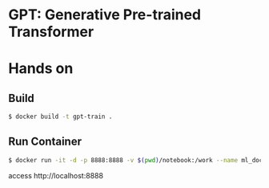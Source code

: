 
# GPT: Generative Pre-trained Transformer


# Hands on
## Build
```bash
$ docker build -t gpt-train .
```

## Run Container
```bash
$ docker run -it -d -p 8888:8888 -v $(pwd)/notebook:/work --name ml_docker -u root gpt-train
```

access http://localhost:8888